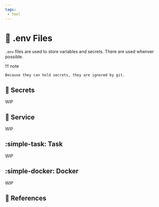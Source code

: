 ```yaml
---
tags:
 - tool
---
```

# :pencil: .env Files

`.env` files are used to store variables and secrets. There are used whenver possible.

!!! note

    Because they can hold secrets, they are ignored by git.

## :key: Secrets

WIP

## :pencil: Service

WIP

## :simple-task: Task

WIP

## :simple-docker: Docker

WIP

## :link: References
